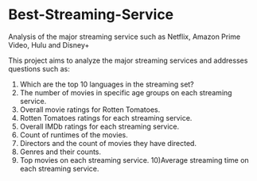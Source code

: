 # Best-Streaming-Service
Analysis of the major streaming service such as Netflix, Amazon Prime Video, Hulu and Disney+

This project aims to analyze the major streaming services and addresses questions such as: 

1) Which are the top 10 languages in the streaming set?
2) The number of movies in specific age groups on each streaming service.
3) Overall movie ratings for Rotten Tomatoes.
4) Rotten Tomatoes ratings for each streaming service.
5) Overall IMDb ratings for each streaming service.
6) Count of runtimes of the movies.
7) Directors and the count of movies they have directed.
8) Genres and their counts.
9) Top movies on each streaming service.
10)Average streaming time on each streaming service.

